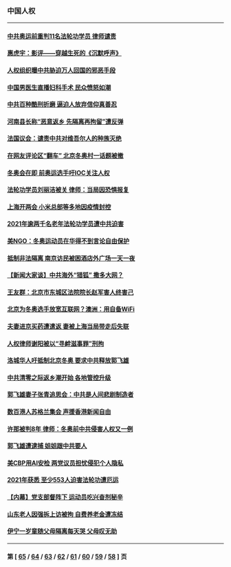 ### 中国人权
---
#### [中共奥运前重判11名法轮功学员 律师谴责](../../pages/ncid278/n13520459.md) 
#### [惠虎宇：影评——穿越生死的《沉默呼声》](../../pages/ncid278/n13516514.md) 
#### [人权组织曝中共胁迫万人回国的邪恶手段](../../pages/ncid278/n13519911.md) 
#### [中国男医生直播妇科手术 民众愤怒如潮](../../pages/ncid278/n13518849.md) 
#### [中共百种酷刑折磨 逼迫人放弃信仰真善忍](../../pages/ncid278/n13518038.md) 
#### [河南县长称“恶意返乡 先隔离再拘留”遭反弹](../../pages/ncid278/n13518734.md) 
#### [法国议会：谴责中共对维吾尔人的种族灭绝](../../pages/ncid278/n13518452.md) 
#### [在网友评论区“翻车” 北京冬奥村一话题被撤](../../pages/ncid278/n13517682.md) 
#### [冬奥会在即 前奥运选手吁IOC关注人权](../../pages/ncid278/n13516920.md) 
#### [法轮功学员刘丽洁被关 律师：当局因恐惧报复](../../pages/ncid278/n13515441.md) 
#### [上海开两会 小米总部等多地因疫情封控](../../pages/ncid278/n13516184.md) 
#### [2021年逾两千名老年法轮功学员遭中共迫害](../../pages/ncid278/n13513237.md) 
#### [美NGO：冬奥运动员在华得不到言论自由保护](../../pages/ncid278/n13514496.md) 
#### [抵制非法隔离 南京访民被困酒店外广场一天一夜](../../pages/ncid278/n13515893.md) 
#### [【新闻大家谈】中共海外“猎狐” 撒多大网？](../../pages/ncid278/n13515901.md) 
#### [王友群：北京市东城区法院院长赵军害人终害己](../../pages/ncid278/n13514140.md) 
#### [北京为冬奥选手放宽互联网？澳洲：用自备WiFi](../../pages/ncid278/n13513860.md) 
#### [夫妻进京买药遭遣返 妻被上海当局带走后失联](../../pages/ncid278/n13512816.md) 
#### [人权律师谢阳被以“寻衅滋事罪”刑拘](../../pages/ncid278/n13512445.md) 
#### [洛城华人吁抵制北京冬奥 要求中共释放郭飞雄](../../pages/ncid278/n13512063.md) 
#### [中共清零之际返乡潮开始 各地管控升级](../../pages/ncid278/n13511486.md) 
#### [郭飞雄妻子张青追思会：中共是人间悲剧制造者](../../pages/ncid278/n13510109.md) 
#### [数百港人苏格兰集会 声援香港新闻自由](../../pages/ncid278/n13509238.md) 
#### [许那被判8年 律师：冬奥前中共侵害人权又一例](../../pages/ncid278/n13508986.md) 
#### [郭飞雄遭逮捕 姐姐跟中共要人](../../pages/ncid278/n13509835.md) 
#### [美CBP用AI安检 两党议员担忧侵犯个人隐私](../../pages/ncid278/n13507183.md) 
#### [2021年获悉 至少553人迫害法轮功遭厄运](../../pages/ncid278/n13504657.md) 
#### [【内幕】党支部督阵下 运动员吃兴奋剂秘辛](../../pages/ncid278/n13506628.md) 
#### [山东老人因强拆上访被拘 自费养老金遭冻结](../../pages/ncid278/n13506656.md) 
#### [伊宁一岁童随父母隔离每天哭 父母叹无助](../../pages/ncid278/n13506395.md) 

---
#### 第 [ [65](./65.md) / [64](./64.md) / [63](./63.md) / [62](./62.md) / [61](./61.md) / [60](./60.md) / [59](./59.md) / [58](./58.md) ] 页
